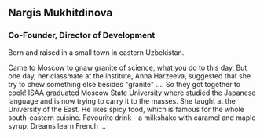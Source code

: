 Nargis Mukhitdinova
------------------
### Co-Founder, Director of Development

Born and raised in a small town in eastern Uzbekistan.

Came to Moscow to gnaw granite of science, what you do to this day. But one day, her classmate at the institute, Anna Harzeeva, suggested that she try to chew something else besides "granite" .... So they got together to cook! ISAA graduated Moscow State University where studied the Japanese language and is now trying to carry it to the masses. She taught at the University of the East. He likes spicy food, which is famous for the whole south-eastern cuisine. Favourite drink - a milkshake with caramel and maple syrup. Dreams learn French ...
